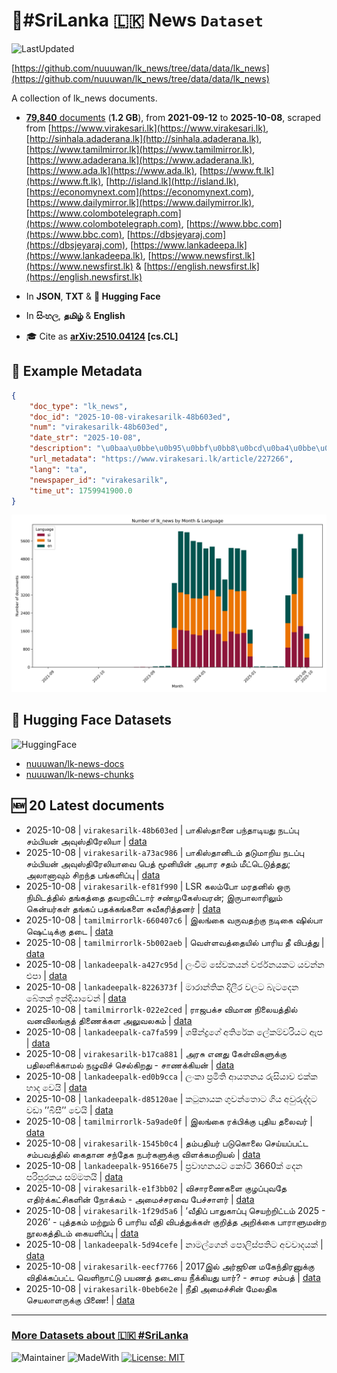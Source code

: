# 📄#SriLanka 🇱🇰 News `Dataset`

![LastUpdated](https://img.shields.io/badge/last_updated-2025--10--08_23:47:21-green)

[https://github.com/nuuuwan/lk_news/tree/data/data/lk_news](https://github.com/nuuuwan/lk_news/tree/data/data/lk_news)

A collection of lk_news documents.

- [**79,840** documents](https://github.com/nuuuwan/lk_news/tree/data/data/lk_news) (**1.2 GB**), from **2021-09-12** to **2025-10-08**, scraped from [https://www.virakesari.lk](https://www.virakesari.lk), [http://sinhala.adaderana.lk](http://sinhala.adaderana.lk), [https://www.tamilmirror.lk](https://www.tamilmirror.lk), [https://www.adaderana.lk](https://www.adaderana.lk), [https://www.ada.lk](https://www.ada.lk), [https://www.ft.lk](https://www.ft.lk), [http://island.lk](http://island.lk), [https://economynext.com](https://economynext.com), [https://www.dailymirror.lk](https://www.dailymirror.lk), [https://www.colombotelegraph.com](https://www.colombotelegraph.com), [https://www.bbc.com](https://www.bbc.com), [https://dbsjeyaraj.com](https://dbsjeyaraj.com), [https://www.lankadeepa.lk](https://www.lankadeepa.lk), [https://www.newsfirst.lk](https://www.newsfirst.lk) & [https://english.newsfirst.lk](https://english.newsfirst.lk)

- In **JSON**, **TXT** & **🤗 Hugging Face**

- In **සිංහල**, **தமிழ்** & **English**

- 🎓 Cite as **[arXiv:2510.04124](https://arxiv.org/abs/2510.04124) [cs.CL]**

## 📝 Example Metadata

```json
{
    "doc_type": "lk_news",
    "doc_id": "2025-10-08-virakesarilk-48b603ed",
    "num": "virakesarilk-48b603ed",
    "date_str": "2025-10-08",
    "description": "\u0baa\u0bbe\u0b95\u0bbf\u0bb8\u0bcd\u0ba4\u0bbe\u0ba9\u0bc8 \u0baa\u0ba8\u0bcd\u0ba4\u0bbe\u0b9f\u0bbf\u0baf\u0ba4\u0bc1 \u0ba8\u0b9f\u0baa\u0bcd\u0baa\u0bc1 \u0b9a\u0bae\u0bcd\u0baa\u0bbf\u0baf\u0ba9\u0bcd \u0b85\u0bb5\u0bc1\u0bb8\u0bcd\u0ba4\u0bbf\u0bb0\u0bc7\u0bb2\u0bbf\u0baf\u0bbe",
    "url_metadata": "https://www.virakesari.lk/article/227266",
    "lang": "ta",
    "newspaper_id": "virakesarilk",
    "time_ut": 1759941900.0
}
```

![Chart](https://raw.githubusercontent.com/nuuuwan/lk_news/refs/heads/data/data/lk_news/docs_by_month_and_lang.png)

## 🤗 Hugging Face Datasets

![HuggingFace](https://img.shields.io/badge/-HuggingFace-FDEE21?style=for-the-badge&logo=HuggingFace)

- [nuuuwan/lk-news-docs](https://huggingface.co/datasets/nuuuwan/lk-news-docs)
- [nuuuwan/lk-news-chunks](https://huggingface.co/datasets/nuuuwan/lk-news-chunks)

## 🆕 20 Latest documents

- 2025-10-08 | `virakesarilk-48b603ed` | பாகிஸ்தானை பந்தாடியது நடப்பு சம்பியன் அவுஸ்திரேலியா | [data](https://github.com/nuuuwan/lk_news/tree/data/data/lk_news/2020s/2025/2025-10-08-virakesarilk-48b603ed)
- 2025-10-08 | `virakesarilk-a73ac986` | பாகிஸ்தானிடம் தடுமாறிய நடப்பு சம்பியன் அவுஸ்திரேலியாவை பெத் மூனியின் அபார சதம் மீட்டெடுத்தது; அலானாவும் சிறந்த பங்களிப்பு | [data](https://github.com/nuuuwan/lk_news/tree/data/data/lk_news/2020s/2025/2025-10-08-virakesarilk-a73ac986)
- 2025-10-08 | `virakesarilk-ef81f990` | LSR கலம்போ மரதனில் ஒரு நிமிடத்தில் தங்கத்தை தவறவிட்டார் சண்முகேஸ்வரன்; இருபாலாரிலும் கென்யர்கள் தங்கப் பதக்கங்களை சுவீகரித்தனர் | [data](https://github.com/nuuuwan/lk_news/tree/data/data/lk_news/2020s/2025/2025-10-08-virakesarilk-ef81f990)
- 2025-10-08 | `tamilmirrorlk-660407c6` | இலங்கை வருவதற்கு நடிகை ஷில்பா ஷெட்டிக்கு தடை | [data](https://github.com/nuuuwan/lk_news/tree/data/data/lk_news/2020s/2025/2025-10-08-tamilmirrorlk-660407c6)
- 2025-10-08 | `tamilmirrorlk-5b002aeb` | வெள்ளவத்தையில் பாரிய தீ விபத்து | [data](https://github.com/nuuuwan/lk_news/tree/data/data/lk_news/2020s/2025/2025-10-08-tamilmirrorlk-5b002aeb)
- 2025-10-08 | `lankadeepalk-a427c95d` | ලංවිම සේවකයන් වර්ජනයකට යවන්න එපා | [data](https://github.com/nuuuwan/lk_news/tree/data/data/lk_news/2020s/2025/2025-10-08-lankadeepalk-a427c95d)
- 2025-10-08 | `lankadeepalk-8226373f` | මාරාන්තික දිලීර වලට බැටදෙන බේතක් ඉන්දියාවෙන් | [data](https://github.com/nuuuwan/lk_news/tree/data/data/lk_news/2020s/2025/2025-10-08-lankadeepalk-8226373f)
- 2025-10-08 | `tamilmirrorlk-022e2ced` | ராஜபக்ச விமான நிலையத்தில்  வனவிலங்குத் திணைக்கள அலுவலகம் | [data](https://github.com/nuuuwan/lk_news/tree/data/data/lk_news/2020s/2025/2025-10-08-tamilmirrorlk-022e2ced)
- 2025-10-08 | `lankadeepalk-ca7fa599` | ශෂීන්ද්‍රගේ අතිරේක ලේකම්වරියට ඇප | [data](https://github.com/nuuuwan/lk_news/tree/data/data/lk_news/2020s/2025/2025-10-08-lankadeepalk-ca7fa599)
- 2025-10-08 | `virakesarilk-b17ca881` | அரசு எனது கேள்விகளுக்கு பதிலளிக்காமல் நழுவிச் செல்கிறது - சாணக்கியன் | [data](https://github.com/nuuuwan/lk_news/tree/data/data/lk_news/2020s/2025/2025-10-08-virakesarilk-b17ca881)
- 2025-10-08 | `lankadeepalk-ed0b9cca` | ලංකා ප්‍රමිති ආයතනය රුසියාව එක්ක හාද වෙයි | [data](https://github.com/nuuuwan/lk_news/tree/data/data/lk_news/2020s/2025/2025-10-08-lankadeepalk-ed0b9cca)
- 2025-10-08 | `lankadeepalk-d85120ae` | කටුනායක ගුවන්තොට ගිය අවුරුද්දට වඩා ’’බිසී’’ වෙයි | [data](https://github.com/nuuuwan/lk_news/tree/data/data/lk_news/2020s/2025/2025-10-08-lankadeepalk-d85120ae)
- 2025-10-08 | `tamilmirrorlk-5a9ade0f` | இலங்கை ரக்பிக்கு புதிய தலைவர் | [data](https://github.com/nuuuwan/lk_news/tree/data/data/lk_news/2020s/2025/2025-10-08-tamilmirrorlk-5a9ade0f)
- 2025-10-08 | `virakesarilk-1545b0c4` | தம்பதியர் படுகொலை செய்யப்பட்ட சம்பவத்தில் கைதான சந்தேக நபர்களுக்கு விளக்கமறியல் | [data](https://github.com/nuuuwan/lk_news/tree/data/data/lk_news/2020s/2025/2025-10-08-virakesarilk-1545b0c4)
- 2025-10-08 | `lankadeepalk-95166e75` | ප්‍රවාහනයට කෝටි 3660ක් දෙන  පරිපූරකය සම්මතයි | [data](https://github.com/nuuuwan/lk_news/tree/data/data/lk_news/2020s/2025/2025-10-08-lankadeepalk-95166e75)
- 2025-10-08 | `virakesarilk-e1f3bb02` | விசாரணைகளை குழப்புவதே எதிர்க்கட்சிகளின் நோக்கம் - அமைச்சரவை பேச்சாளர் | [data](https://github.com/nuuuwan/lk_news/tree/data/data/lk_news/2020s/2025/2025-10-08-virakesarilk-e1f3bb02)
- 2025-10-08 | `virakesarilk-1f29d5a6` | ‘வீதிப் பாதுகாப்பு செயற்றிட்டம் 2025 - 2026’ - புத்தகம் மற்றும் 6 பாரிய வீதி விபத்துக்கள் குறித்த அறிக்கை பாராளுமன்ற நூலகத்திடம் கையளிப்பு | [data](https://github.com/nuuuwan/lk_news/tree/data/data/lk_news/2020s/2025/2025-10-08-virakesarilk-1f29d5a6)
- 2025-10-08 | `lankadeepalk-5d94cefe` | නාමල්ගෙන් පොලිස්පතිට අවවාදයක් | [data](https://github.com/nuuuwan/lk_news/tree/data/data/lk_news/2020s/2025/2025-10-08-lankadeepalk-5d94cefe)
- 2025-10-08 | `virakesarilk-eecf7766` | 2017இல் அர்ஜூன மகேந்திரனுக்கு விதிக்கப்பட்ட வெளிநாட்டு பயணத் தடையை  நீக்கியது யார்? - சாமர சம்பத் | [data](https://github.com/nuuuwan/lk_news/tree/data/data/lk_news/2020s/2025/2025-10-08-virakesarilk-eecf7766)
- 2025-10-08 | `virakesarilk-0beb6e2e` | நீதி அமைச்சின் மேலதிக செயலாளருக்கு பிணை! | [data](https://github.com/nuuuwan/lk_news/tree/data/data/lk_news/2020s/2025/2025-10-08-virakesarilk-0beb6e2e)

---

### [More Datasets about 🇱🇰 #SriLanka](https://github.com/nuuuwan/lk_datasets)

![Maintainer](https://img.shields.io/badge/maintainer-nuuuwan-red)
![MadeWith](https://img.shields.io/badge/made_with-python-blue)
[![License: MIT](https://img.shields.io/badge/License-MIT-yellow.svg)](https://opensource.org/licenses/MIT)
